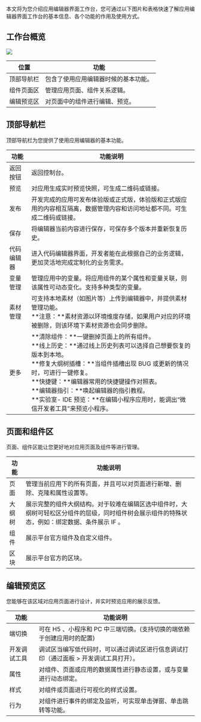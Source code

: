 本文将为您介绍应用编辑器界面工作台，您可通过以下图片和表格快速了解应用编辑器界面工作台的基本信息、各个功能的作用及使用方式。

## 工作台概览

![](https://qcloudimg.tencent-cloud.cn/raw/bb7933ecd37a2a4ddf184d9f96d8c516.png)

| 位置       | 功能                                 |
| ---------- | ------------------------------------ |
| 顶部导航栏 | 包含了使用应用编辑器时候的基本功能。 |
| 组件页面区 | 管理应用页面、组件关系逻辑。         |
| 编辑预览区 | 对页面中的组件进行编辑、预览。       |

## 顶部导航栏

顶部导航栏为您提供了使用应用编辑器的基本功能。

| 功能       | 功能说明                                                                                                                                                                                                                                                                                                                                                          |
| ---------- | ----------------------------------------------------------------------------------------------------------------------------------------------------------------------------------------------------------------------------------------------------------------------------------------------------------------------------------------------------------------- |
| 返回按钮   | 返回控制台。                                                                                                                                                                                                                                                                                                                                                      |
| 预览       | 对应用生成实时预览快照，可生成二维码或链接。                                                                                                                                                                                                                                                                                                                      |
| 发布       | 开发完成的应用可发布体验版或正式版，体验版和正式版应用的内容相互隔离，数据管理内容和访问地址都不同。可生成二维码或链接。                                                                                                                                                                                                                                          |
| 保存       | 将编辑器当前内容进行保存，可保存多个版本并重新恢复历史。                                                                                                                                                                                                                                                                                                          |
| 代码编辑器 | 进入代码编辑器界面，开发者能在此根据自己的业务逻辑，更加灵活地完成定制化的业务需求。                                                                                                                                                                                                                                                                              |
| 变量管理   | 管理应用中的变量。将应用组件的某个属性和变量关联，则该属性可动态变化。支持多种类型的变量。                                                                                                                                                                                                                                                                        |
| 素材管理   | 可支持本地素材（如图片等）上传到编辑器中，并提供素材管理功能。<br>**注意：**素材资源以环境维度存储，如果用户对应的环境被删除，则该环境下素材资源也会同步删除。                                                                                                                                                                                                    |
| 更多       | **清除组件：**一键删掉页面上的所有组件。<br>**线上历史：**通过线上历史列表可以选择自己想要恢复的版本到本地。<br>**修复大纲树插槽：**当组件插槽出现 BUG 或更新的情况时，可进行一键修复。<br>**快捷键：**编辑器常用的快捷键操作对照表。<br>**编辑器指引：**唤起编辑器的指引教程。<br>**实验室- IDE 预览：**在编辑小程序应用时，能调出“微信开发者工具”来预览小程序。 |

## 页面和组件区

页面、组件区能让您更好地对应用页面及组件等进行管理。

| 功能   | 功能说明                                                                                                                                       |
| ------ | ---------------------------------------------------------------------------------------------------------------------------------------------- |
| 页面   | 管理当前应用下的所有页面，并且可以对页面进行新增、删除、克隆和属性设置等。                                                                     |
| 大纲树 | 展示完整的组件大纲结构。对于较难在编辑区选中组件时，大纲树可轻松区分组件的层级，同时组件树会展示组件的特殊状态，例如：绑定数据、条件展示 IF 。 |
| 组件   | 展示平台官方组件及自定义组件。                                                                                                                 |
| 区块   | 展示平台官方的区块。                                                                                                                           |

## 编辑预览区

您能够在该区域对应用页面进行设计，并实时预览应用的展示反馈。

| 功能         | 功能说明                                                                              |
| ------------ | ------------------------------------------------------------------------------------- |
| 端切换       | 可在 H5 、小程序和 PC 中三端切换。(支持切换的端依赖于创建应用时的配置)                |
| 开发调试工具 | 调试区当编写低代码时，可以通过调试区进行信息调试打印（通过面板 > 开发调试工具打开）。 |
| 属性         | 对组件、页面或应用的数据属性进行静态设置，或与变量进行动态绑定。                      |
| 样式         | 对组件或页面进行可视化的样式设置。                                                    |
| 行为         | 对组件进行事件的绑定及监听，可实现单击弹窗、单击跳转等功能。                          |
